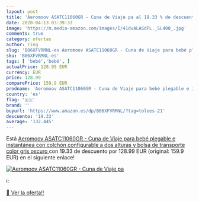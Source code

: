 ```yaml
---
layout: post
title: 'Aeromoov ASATC11060GR - Cuna de Viaje pa al 19.33 % de descuento'
date: 2020-04-13 03:39:33
image: 'https://m.media-amazon.com/images/I/41dvALASdPL._SL400_.jpg'
comments: true
category: ofertas
author: ring
slug: 'B06XFVRMNL-es Aeromoov ASATC11060GR - Cuna de Viaje para bebé plegable e...'
sku: 'B06XFVRMNL-es'
tags: [ 'bebé','bebé', ]
actualPrice: 128.99 EUR
currency: EUR
price: 128.99
comparePrice: 159.9 EUR
prodname: 'Aeromoov ASATC11060GR - Cuna de Viaje para bebé plegable e instantánea con colchón configurable a dos alturas y bolsa de transporte  color gris oscuro '
country: 'es'
flag: '🇪🇸'
brand: ''
buyurl: 'https://www.amazon.es/dp/B06XFVRMNL/?tag=tolees-21'
descuento: '19.33'
average: '132.445'
---
```


Está [Aeromoov ASATC11060GR - Cuna de Viaje para bebé plegable e instantánea con colchón configurable a dos alturas y bolsa de transporte  color gris oscuro ](https://www.amazon.es/dp/B06XFVRMNL/?tag=tolees-21) con 19.33 de descuento por 128.99 EUR (original: 159.9 EUR) en el siguiente enlace!

[![Aeromoov ASATC11060GR - Cuna de Viaje pa](https://m.media-amazon.com/images/I/41dvALASdPL._SL400_.jpg)](https://www.amazon.es/dp/B06XFVRMNL/?tag=tolees-21)

ℹ️:


[🛒 Ver la oferta!!](https://www.amazon.es/dp/B06XFVRMNL/?tag=tolees-21)
